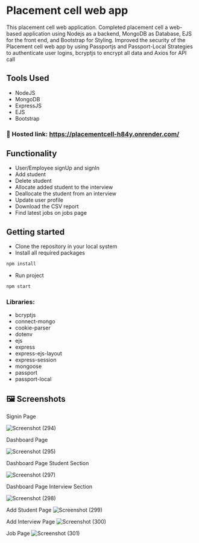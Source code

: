 # Placement cell web app
This placement cell web application. 
Completed placement cell a web-based application using Nodejs as a backend, MongoDB as Database, EJS for the front end, and Bootstrap for Styling.
Improved the security of the Placement cell web app by using Passportjs and Passport-Local Strategies to authenticate user logins, bcryptjs to encrypt all data and Axios for API call

## Tools Used 
- NodeJS
- MongoDB
- ExpressJS
- EJS
- Bootstrap

### 🔗 Hosted link: https://placementcell-h84y.onrender.com/

## Functionality 
- User/Employee signUp and signIn
- Add student 
- Delete student
- Allocate added student to the interview
- Deallocate the student from an interview
- Update user profile
- Download the CSV report
- Find latest jobs on jobs page
 
## Getting started

* Clone the repository in your local system
* Install all required packages
```bash
npm install 
```
* Run project 
```bash
npm start
```


### Libraries: 
* bcryptjs
* connect-mongo
* cookie-parser
* dotenv
* ejs
* express
* express-ejs-layout
* express-session
* mongoose
* passport
* passport-local

## 🖼️ Screenshots
Signin Page

![Screenshot (294)](https://user-images.githubusercontent.com/72254047/221829570-19cdaa27-0d8c-4528-b919-b95058e762be.png)

Dashboard Page

![Screenshot (295)](https://user-images.githubusercontent.com/72254047/221829690-3b5cd0d6-c79a-4aca-b3d2-8b5b6287f95a.png)

Dashboard Page Student Section

![Screenshot (297)](https://user-images.githubusercontent.com/72254047/221829835-d132e894-e948-447c-bc5c-a66884ed9586.png)

Dashboard Page Interview Section

![Screenshot (298)](https://user-images.githubusercontent.com/72254047/221829978-3e6af00b-663a-4835-b831-895ebb7318ba.png)

Add Student Page
![Screenshot (299)](https://user-images.githubusercontent.com/72254047/221830062-1e710b43-3497-4c79-ae73-0fd5927ddfcf.png)

Add Interview Page
![Screenshot (300)](https://user-images.githubusercontent.com/72254047/221830139-dfcba492-30a4-4ebf-83bf-279870d32c20.png)

Job Page
![Screenshot (301)](https://user-images.githubusercontent.com/72254047/221830231-789361ae-51a7-401a-8109-ca04e031095f.png)

